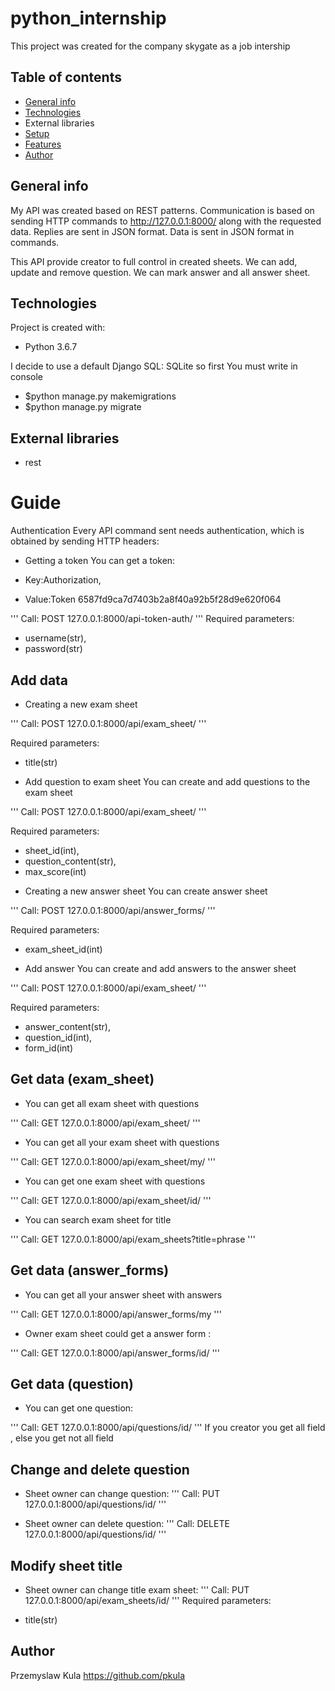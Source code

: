 # python_internship

This project was created for the company skygate as a job intership


## Table of contents
* [General info](#general-info)
* [Technologies](#technologies)
* External libraries
* [Setup](#setup)
* [Features](#features)
* [Author](#author)

## General info
My API was created based on REST patterns. Communication is based on sending HTTP 
commands to http://127.0.0.1:8000/ along with the requested data.
Replies are sent in JSON format. Data is sent in JSON format in commands.

This API provide creator to full control in created sheets. We can add, update and remove question.
We can mark answer and all answer sheet.

## Technologies

Project is created with:
* Python 3.6.7

I decide to use a default Django SQL: SQLite so first You must write in console
* $python manage.py makemigrations
* $python manage.py migrate





## External libraries

* rest







# Guide

Authentication
Every API command sent needs authentication, which is obtained by sending HTTP headers:


* Getting a token
You can get a token:

* Key:Authorization,
* Value:Token 6587fd9ca7d7403b2a8f40a92b5f28d9e620f064

'''
Call: POST 127.0.0.1:8000/api-token-auth/
'''
Required parameters:
- username(str),
- password(str)

## Add data


* Creating a new exam sheet

'''
Call: POST 127.0.0.1:8000/api/exam_sheet/
'''

Required parameters:
- title(str)


* Add question to exam sheet
You can create and add questions to the exam sheet

'''
Call: POST 127.0.0.1:8000/api/exam_sheet/
'''

Required parameters:
- sheet_id(int), 
- question_content(str), 
- max_score(int)



* Creating a new answer sheet
You can create answer sheet

'''
Call: POST 127.0.0.1:8000/api/answer_forms/
'''

Required parameters:
- exam_sheet_id(int)



* Add answer
You can create and add answers to the answer sheet

'''
Call: POST 127.0.0.1:8000/api/exam_sheet/
'''

Required parameters:
- answer_content(str), 
- question_id(int), 
- form_id(int)




## Get data (exam_sheet)

* You can get all exam sheet with questions

'''
Call: GET 127.0.0.1:8000/api/exam_sheet/
'''

* You can get all your exam sheet with questions

'''
Call: GET 127.0.0.1:8000/api/exam_sheet/my/
'''

* You can get one exam sheet with questions

'''
Call: GET 127.0.0.1:8000/api/exam_sheet/id/
'''

* You can search exam sheet for title

'''
Call: GET 127.0.0.1:8000/api/exam_sheets?title=phrase
'''




## Get data (answer_forms)


* You can get all your answer sheet with answers

'''
Call: GET 127.0.0.1:8000/api/answer_forms/my
'''

* Owner exam sheet could get a answer form :

'''
Call: GET 127.0.0.1:8000/api/answer_forms/id/
'''

## Get data (question)

* You can get one question:

'''
Call: GET 127.0.0.1:8000/api/questions/id/
'''
 If you creator you get all field , else you get not all field


## Change and delete question

* Sheet owner can change question:
'''
Call: PUT 127.0.0.1:8000/api/questions/id/
'''

* Sheet owner can delete question:
'''
Call: DELETE 127.0.0.1:8000/api/questions/id/
'''

## Modify sheet title



* Sheet owner can change title exam sheet:
'''
Call: PUT 127.0.0.1:8000/api/exam_sheets/id/
'''
Required parameters:  
- title(str)

## Author

Przemyslaw Kula
https://github.com/pkula